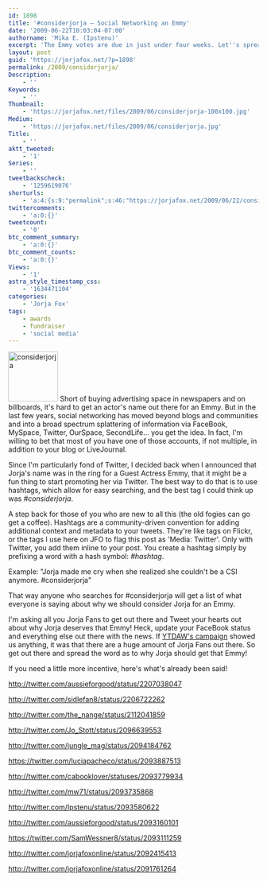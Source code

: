 ```yaml
---
id: 1898
title: '#considerjorja — Social Networking an Emmy'
date: '2009-06-22T10:03:04-07:00'
authorname: 'Mika E. (Ipstenu)'
excerpt: 'The Emmy votes are due in just under four weeks. Let''s spread the word on Twitter and anywhere else you can think of to get Jorja''s name out there!'
layout: post
guid: 'https://jorjafox.net/?p=1898'
permalink: /2009/considerjorja/
Description:
    - ''
Keywords:
    - ''
Thumbnail:
    - 'https://jorjafox.net/files/2009/06/considerjorja-100x100.jpg'
Medium:
    - 'https://jorjafox.net/files/2009/06/considerjorja.jpg'
Title:
    - ''
aktt_tweeted:
    - '1'
Series:
    - ''
tweetbackscheck:
    - '1259619076'
shorturls:
    - 'a:4:{s:9:"permalink";s:46:"https://jorjafox.net/2009/06/22/considerjorja/";s:7:"tinyurl";s:25:"http://tinyurl.com/ktm5xl";s:4:"isgd";s:18:"http://is.gd/52Y8g";s:5:"bitly";s:19:"http://bit.ly/dgDi8";}'
twittercomments:
    - 'a:0:{}'
tweetcount:
    - '0'
btc_comment_summary:
    - 'a:0:{}'
btc_comment_counts:
    - 'a:0:{}'
Views:
    - '1'
astra_style_timestamp_css:
    - '1634471104'
categories:
    - 'Jorja Fox'
tags:
    - awards
    - fundraiser
    - 'social media'
---
```


<a href="//static.jorjafox.net/wordpress/2009/06/considerjorja.jpg"><img src="//static.jorjafox.net/wordpress/2009/06/considerjorja-100x100.jpg" alt="considerjorja" title="considerjorja" width="100" height="100" class="alignleft size-thumbnail wp-image-1899" /></a> Short of buying advertising space in newspapers and on billboards, it's hard to get an actor's name out there for an Emmy. But in the last few years, social networking has moved beyond blogs and communities and into a broad spectrum splattering of information via FaceBook, MySpace, Twitter, OurSpace, SecondLife... you get the idea. In fact, I'm willing to bet that most of you have one of those accounts, if not multiple, in addition to your blog or LiveJournal.

Since I'm particularly fond of Twitter, I decided back when I announced that Jorja's name was in the ring for a Guest Actress Emmy, that it might be a fun thing to start promoting her via Twitter.  The best way to do that is to use hashtags, which allow for easy searching, and the best tag I could think up was _#considerjorja_.

A step back for those of you who are new to all this (the old fogies can go get a coffee).  Hashtags are a community-driven convention for adding additional context and metadata to your tweets. They're like tags on Flickr, or the tags I use here on JFO to flag this post as 'Media: Twitter'.  Only with Twitter, you add them inline to your post. You create a hashtag simply by prefixing a word with a hash symbol: _#hashtag_.

Example: "Jorja made me cry when she realized she couldn't be a CSI anymore. #considerjorja"

That way anyone who searches for #considerjorja will get a list of what everyone is saying about why we should consider Jorja for an Emmy.

I'm asking all you Jorja Fans to get out there and Tweet your hearts out about why Jorja deserves that Emmy!  Heck, update your FaceBook status and everything else out there with the news. If <a href="http://yourtaxdollarsatwork.org">YTDAW's campaign</a> showed us anything, it was that there are a huge amount of Jorja Fans out there.  So get out there and spread the word as to why Jorja should get that Emmy!

If you need a little more incentive, here's what's already been said!

http://twitter.com/aussieforgood/status/2207038047

http://twitter.com/sidlefan8/status/2206722262

http://twitter.com/the_nange/status/2112041859

http://twitter.com/Jo_Stott/status/2096639553

http://twitter.com/jungle_mag/status/2094184762

https://twitter.com/luciapacheco/status/2093887513

http://twitter.com/cabooklover/statuses/2093779934

http://twitter.com/mw71/status/2093735868

http://twitter.com/Ipstenu/status/2093580622

http://twitter.com/aussieforgood/status/2093160101

https://twitter.com/SamWessner8/status/2093111259

http://twitter.com/jorjafoxonline/status/2092415413

http://twitter.com/jorjafoxonline/status/2091761264
